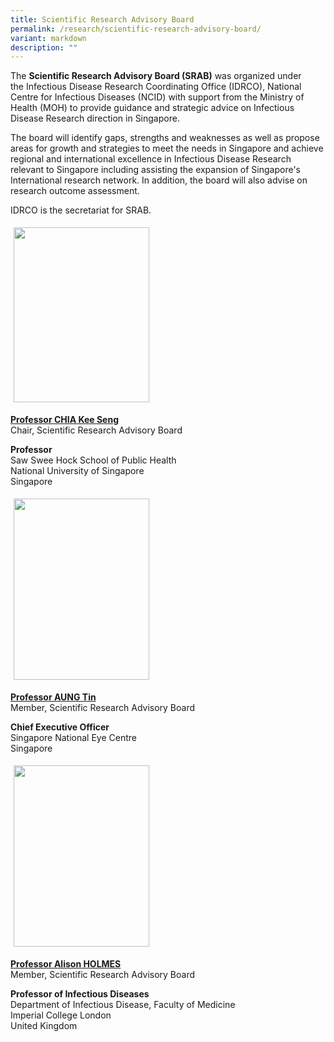 ```yaml
---
title: Scientific Research Advisory Board
permalink: /research/scientific-research-advisory-board/
variant: markdown
description: ""
---
```

<p>The <strong>Scientific Research Advisory Board (SRAB)</strong> was organized
under the&nbsp;Infectious Disease Research Coordinating Office (IDRCO),
National Centre for Infectious Diseases (NCID) with support from the&nbsp;Ministry
of Health (MOH) to provide guidance and strategic advice on Infectious
Disease Research direction in Singapore.</p>
<p>The board will identify gaps, strengths and weaknesses as well as propose
areas for growth and strategies to meet the needs in Singapore and achieve
regional and international excellence in Infectious Disease Research relevant
to Singapore including assisting the expansion of Singapore's International
research network. In addition, the board will also advise on research outcome
assessment.</p>
<p>IDRCO is the secretariat for SRAB.</p>
<p></p>
<div class="isomer-image-wrapper">
<img style="box-sizing: border-box; border: none; -webkit-tap-highlight-color: transparent; vertical-align: middle; margin: 5px; width: 217px; height: 280px;" height="auto" width="100%" alt="" src="https://www.ncid.sg/Research/about-IDRCO/PublishingImages/Chia%20Kee%20Seng.jpg">
</div>
<p><strong><a href="https://sph.nus.edu.sg/faculty-directory/chia-kee-seng/" rel="noopener noreferrer nofollow" target="_blank">Professor CHIA Kee Seng</a></strong>
<br>Chair, Scientific&nbsp;Research&nbsp;Advisory Board</p>
<p><strong>Professor</strong>
<br>Saw Swee Hock School of Public Health
<br>National University of Singapore
<br>Singapore</p>
<div class="isomer-image-wrapper">
<img style="box-sizing: border-box; border: none; -webkit-tap-highlight-color: transparent; vertical-align: middle; margin: 5px; width: 217px; height: 290px;" height="auto" width="100%" alt="" src="https://www.ncid.sg/Research/about-IDRCO/PublishingImages/Aung%20Tin.jpg">
</div>
<p><strong><a href="https://www.snec.com.sg/profile/aung-tin" rel="noopener noreferrer nofollow" target="_blank">Professor AUNG Tin</a></strong>
<br>Member, Scientific&nbsp;Research&nbsp;Advisory Board</p>
<p><strong>Chief Executive Officer</strong>
<br>Singapore National Eye Centre
<br>Singapore
<br>
</p>
<div class="isomer-image-wrapper">
<img style="box-sizing: border-box; border: none; -webkit-tap-highlight-color: transparent; vertical-align: middle; margin: 5px; width: 217px; height: 290px;" height="auto" width="100%" alt="" src="https://www.ncid.sg/Research/about-IDRCO/PublishingImages/Alison%20Holmes.jpg">
</div>
<p><strong><a href="https://www.imperial.ac.uk/people/alison.holmes" rel="noopener noreferrer nofollow" target="_blank">Professor Alison HOLMES</a></strong>
<br>Member, Scientific Research Advisory&nbsp;Board</p>
<p><strong>Professor of Infectious Diseases</strong>
<br>Department of Infectious Disease, Faculty of Medicine
<br>Imperial College London
<br>United Kingdom</p>